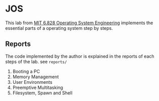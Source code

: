 # JOS

This lab from [MIT 6.828 Operating System Engineering](https://pdos.csail.mit.edu/6.828/2018/tools.html) implements the essential parts of a operating system step by steps.

## Reports

The code implemented by the author is explained in the reports of each steps of the lab. see `reports/`

1. Booting a PC
2. Memory Management 
3. User Environments
4. Preemptive Multitasking
5. Filesystem, Spawn and Shell 

